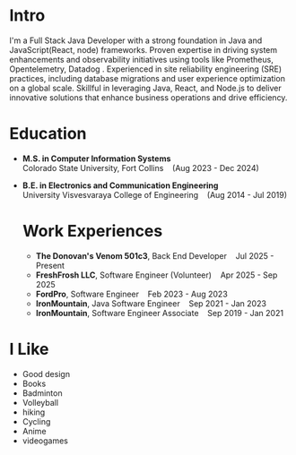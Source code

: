 # Intro

I'm a Full Stack Java Developer with a strong foundation in Java and JavaScript(React, node) frameworks. Proven expertise
in driving system enhancements and observability initiatives using tools like Prometheus, Opentelemetry,
Datadog . Experienced in site reliability engineering (SRE) practices, including database migrations and
user experience optimization on a global scale. Skillful in leveraging Java, React, and Node.js to deliver
innovative solutions that enhance business operations and drive efficiency.

# Education

- **M.S. in Computer Information Systems**<br>
  Colorado State University, Fort Collins &nbsp; &nbsp;(Aug 2023 - Dec 2024)

- **B.E. in Electronics and Communication Engineering**<br>
  University Visvesvaraya College of Engineering  &nbsp; &nbsp;(Aug 2014 - Jul 2019)


  # Work Experiences 

  - **The Donovan's Venom 501c3**, Back End Developer  &nbsp; &nbsp;Jul 2025 - Present 
  - **FreshFrosh LLC**, Software Engineer (Volunteer)  &nbsp; &nbsp;Apr 2025 - Sep 2025 
  - **FordPro**, Software Engineer  &nbsp; &nbsp;Feb 2023 - Aug 2023 
  - **IronMountain**, Java Software Engineer   &nbsp;&nbsp; Sep 2021 - Jan 2023
  - **IronMountain**, Software Engineer Associate   &nbsp;&nbsp; Sep 2019 - Jan 2021

# I Like

- Good design
- Books
- Badminton
- Volleyball
- hiking
- Cycling
- Anime
- videogames

<!-- # Websites from People I Admire

- [Alex Peysakhovich](http://alexpeys.github.io/)
- [Chris Lengerich](http://www.chrislengerich.com/)
- [Chris Saad](https://www.chrissaad.com/)
- [Duncan Tomlin](http://duncantomlin.com/)
- [Ed Kearney](https://edkearney.com/)
- [Hawley Moore](http://hawleymoore.com/)
- [Holman Gao](https://golmansax.com/)
- [Ian Webster](http://ianww.com/)
- [Johanna Flato](https://www.johannaflato.com/)
- [Judy Mou](http://www.judymou.com/)
- [Judy Suh](https://www.judysuh.com/)
- [Kristina Monakhova](https://kristinamonakhova.com/)
- [Noah Trueblood](http://notrueblood.com/)
- [Ruoxi Wang](http://ruoxiw.com/)
- [Tom Sachs](https://www.tomsachs.org/)
- [Will Holley](https://willholley.com/) 

If we are friends and you feel like you belong on this list, you're probably right. Submit a PR, or ask me, and I'll add you. -->
